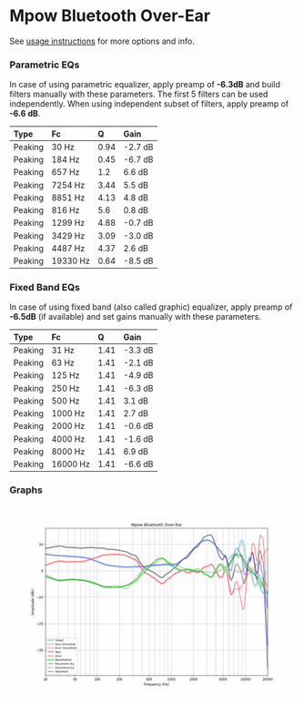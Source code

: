 # Mpow Bluetooth Over-Ear
See [usage instructions](https://github.com/jaakkopasanen/AutoEq#usage) for more options and info.

### Parametric EQs
In case of using parametric equalizer, apply preamp of **-6.3dB** and build filters manually
with these parameters. The first 5 filters can be used independently.
When using independent subset of filters, apply preamp of **-6.6 dB**.

| Type    | Fc       |    Q | Gain    |
|:--------|:---------|:-----|:--------|
| Peaking | 30 Hz    | 0.94 | -2.7 dB |
| Peaking | 184 Hz   | 0.45 | -6.7 dB |
| Peaking | 657 Hz   | 1.2  | 6.6 dB  |
| Peaking | 7254 Hz  | 3.44 | 5.5 dB  |
| Peaking | 8851 Hz  | 4.13 | 4.8 dB  |
| Peaking | 816 Hz   | 5.6  | 0.8 dB  |
| Peaking | 1299 Hz  | 4.88 | -0.7 dB |
| Peaking | 3429 Hz  | 3.09 | -3.0 dB |
| Peaking | 4487 Hz  | 4.37 | 2.6 dB  |
| Peaking | 19330 Hz | 0.64 | -8.5 dB |

### Fixed Band EQs
In case of using fixed band (also called graphic) equalizer, apply preamp of **-6.5dB**
(if available) and set gains manually with these parameters.

| Type    | Fc       |    Q | Gain    |
|:--------|:---------|:-----|:--------|
| Peaking | 31 Hz    | 1.41 | -3.3 dB |
| Peaking | 63 Hz    | 1.41 | -2.1 dB |
| Peaking | 125 Hz   | 1.41 | -4.9 dB |
| Peaking | 250 Hz   | 1.41 | -6.3 dB |
| Peaking | 500 Hz   | 1.41 | 3.1 dB  |
| Peaking | 1000 Hz  | 1.41 | 2.7 dB  |
| Peaking | 2000 Hz  | 1.41 | -0.6 dB |
| Peaking | 4000 Hz  | 1.41 | -1.6 dB |
| Peaking | 8000 Hz  | 1.41 | 6.9 dB  |
| Peaking | 16000 Hz | 1.41 | -6.6 dB |

### Graphs
![](./Mpow%20Bluetooth%20Over-Ear.png)